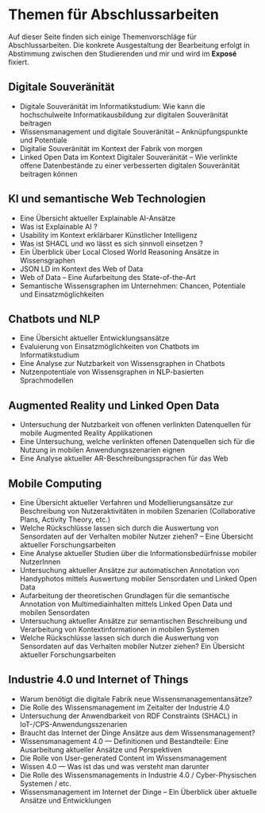 # Themen für Abschlussarbeiten

Auf dieser Seite finden sich einige Themenvorschläge für Abschlussarbeiten. 
Die konkrete Ausgestaltung der Bearbeitung erfolgt in Abstimmung zwischen den Studierenden und mir und wird im __Exposé__ fixiert.

## Digitale Souveränität

- Digitale Souveränität im Informatikstudium: Wie kann die hochschulweite Informatikausbildung zur digitalen Souveränität beitragen  
- Wissensmanagement und digitale Souveränität – Anknüpfungspunkte und Potentiale
- Digitalie Souveränität im Kontext der Fabrik von morgen
- Linked Open Data im Kontext Digitaler Souveränität – Wie verlinkte offene Datenbestände zu einer verbesserten digitalen Souveränität beitragen können


## KI und semantische Web Technologien

- Eine Übersicht aktueller Explainable AI-Ansätze
- Was ist Explainable AI ?
- Usability im Kontext erklärbarer Künstlicher Intelligenz
- Was ist SHACL und wo lässt es sich sinnvoll einsetzen ?
- Ein Überblick über Local Closed World Reasoning Ansätze in Wissensgraphen
- JSON LD im Kontext des Web of Data
- Web of Data – Eine Aufarbeitung des State-of-the-Art
- Semantische Wissensgraphen im Unternehmen: Chancen, Potentiale und Einsatzmöglichkeiten


## Chatbots und NLP

- Eine Übersicht aktueller Entwicklungsansätze
- Evaluierung von Einsatzmöglichkeiten von Chatbots im Informatikstudium
- Eine Analyse zur Nutzbarkeit von Wissensgraphen in Chatbots
- Nutzenpotentiale von Wissensgraphen in NLP-basierten Sprachmodellen


## Augmented Reality und Linked Open Data

- Untersuchung der Nutzbarkeit von offenen verlinkten Datenquellen für mobile Augmented Reality Applikationen
- Eine Untersuchung, welche verlinkten offenen Datenquellen sich für die Nutzung in mobilen Anwendungsszenarien eignen
- Eine Analyse aktueller AR-Beschreibungssprachen für das Web


## Mobile Computing

- Eine Übersicht aktueller Verfahren und Modellierungsansätze zur Beschreibung von Nutzeraktivitäten in mobilen Szenarien (Collaborative Plans, Activity Theory, etc.)
- Welche Rückschlüsse lassen sich durch die Auswertung von Sensordaten auf der Verhalten mobiler Nutzer ziehen? – Eine Übersicht aktueller Forschungsarbeiten
- Eine Analyse aktueller Studien über die Informationsbedürfnisse mobiler NutzerInnen
- Untersuchung aktueller Ansätze zur automatischen Annotation von Handyphotos mittels Auswertung mobiler Sensordaten und Linked Open Data
- Aufarbeitung der theoretischen Grundlagen für die semantische Annotation von Multimediainhalten mittels Linked Open Data und mobilen Sensordaten
- Untersuchung aktueller Ansätze zur semantischen Beschreibung und Verarbeitung von Kontextinformationen in mobilen Systemen
- Welche Rückschlüsse lassen sich durch die Auswertung von Sensordaten auf das Verhalten mobiler Nutzer ziehen? Ein Übersicht aktueller Forschungsarbeiten


## Industrie 4.0 und Internet of Things

- Warum benötigt die digitale Fabrik neue Wissensmanagementansätze? 
- Die Rolle des Wissensmanagement im Zeitalter der Industrie 4.0
- Untersuchung der Anwendbarkeit von RDF Constraints (SHACL) in IoT-/CPS-Anwendungsszenarien 
- Braucht das Internet der Dinge Ansätze aus dem Wissensmanagement?
- Wissensmanagement 4.0 — Definitionen und Bestandteile: Eine Ausarbeitung aktueller Ansätze und Perspektiven
- Die Rolle von User-generated Content im Wissensmanagement
- Wissen 4.0  — Was ist das und was versteht man darunter
- Die Rolle des Wissensmanagements in Industrie 4.0 / Cyber-Physischen Systemen / etc.
- Wissensmanagement im Internet der Dinge – Ein Überblick über aktuelle Ansätze und Entwicklungen
